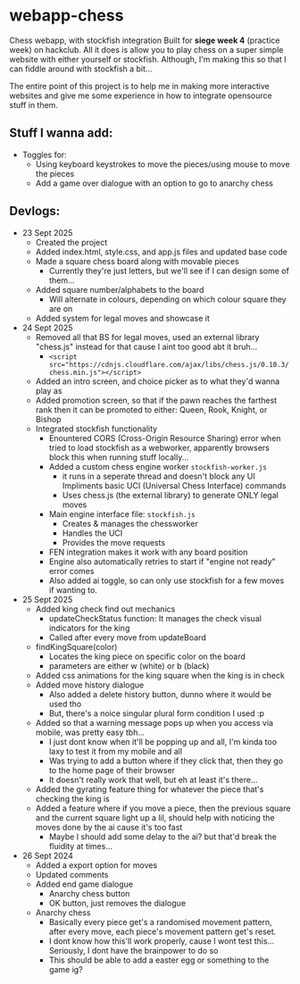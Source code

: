 # webapp-chess
Chess webapp, with stockfish integration
Built for **siege week 4** (practice week) on hackclub. All it does is allow you to play chess on a super simple website with either yourself or stockfish. Although, I'm making this so that I can fiddle around with stockfish a bit...

The entire point of this project is to help me in making more interactive websites and give me some experience in how to integrate opensource stuff in them.

## Stuff I wanna add:
- Toggles for:
    - Using keyboard keystrokes to move the pieces/using mouse to move the pieces
    - Add a game over dialogue with an option to go to anarchy chess

## Devlogs:
- 23 Sept 2025
    - Created the project
    - Added index.html, style.css, and app.js files and updated base code
    - Made a square chess board along with movable pieces
        - Currently they're just letters, but we'll see if I can design some of them...
    - Added square number/alphabets to the board
        - Will alternate in colours, depending on which colour square they are on
    - Added system for legal moves and showcase it
- 24 Sept 2025
    - Removed all that BS for legal moves, used an external library "chess.js" instead for that cause I aint too good abt it bruh...
        - ```<script src="https://cdnjs.cloudflare.com/ajax/libs/chess.js/0.10.3/chess.min.js"></script>```
    - Added an intro screen, and choice picker as to what they'd wanna play as
    - Added promotion screen, so that if the pawn reaches the farthest rank then it can be promoted to either: Queen, Rook, Knight, or Bishop
    - Integrated stockfish functionality
        - Enountered CORS (Cross-Origin Resource Sharing) error when tried to load stockfish as a webworker, apparently browsers block this when running stuff locally...
        - Added a custom chess engine worker ```stockfish-worker.js``` 
            - it runs in a seperate thread and doesn't block any UI
            Impliments basic UCI (Universal Chess Interface) commands
            - Uses chess.js (the external library) to generate ONLY legal moves
        - Main engine interface file: ```stockfish.js```
            - Creates & manages the chessworker
            - Handles the UCI
            - Provides the move requests
        - FEN integration makes it work with any board position
        - Engine also automatically retries to start if "engine not ready" error comes
        - Also added ai toggle, so can only use stockfish for a few moves if wanting to.
- 25 Sept 2025
    - Added king check find out mechanics
        - updateCheckStatus function: It manages the check visual indicators for the king
        - Called after every move from updateBoard
    - findKingSquare(color)
        - Locates the king piece on specific color on the board
        - parameters are either w (white) or b (black)
    - Added css animations for the king square when the king is in check
    - Added move history dialogue
        - Also added a delete history button, dunno where it would be used tho
        - But, there's a noice singular plural form condition I used :p
    - Added so that a warning message pops up when you access via mobile, was pretty easy tbh...
        - I just dont know when it'll be popping up and all, I'm kinda too laxy to test it from my mobile and all
        - Was trying to add a button where if they click that, then they go to the home page of their browser
        - It doesn't really work that well, but eh at least it's there...
    - Added the gyrating feature thing for whatever the piece that's checking the king is
    - Added a feature where if you move a piece, then the previous square and the current square light up a lil, should help with noticing the moves done by the ai cause it's too fast
        - Maybe I should add some delay to the ai? but that'd break the fluidity at times...
- 26 Sept 2024
    - Added a export option for moves
    - Updated comments
    - Added end game dialogue
        - Anarchy chess button
        - OK button, just removes the dialogue
    - Anarchy chess
        - Basically every piece get's a randomised movement pattern, after every move, each piece's movement pattern get's reset.
        - I dont know how this'll work properly, cause I wont test this... Seriously, I dont have the brainpower to do so
        - This should be able to add a easter egg or something to the game ig?